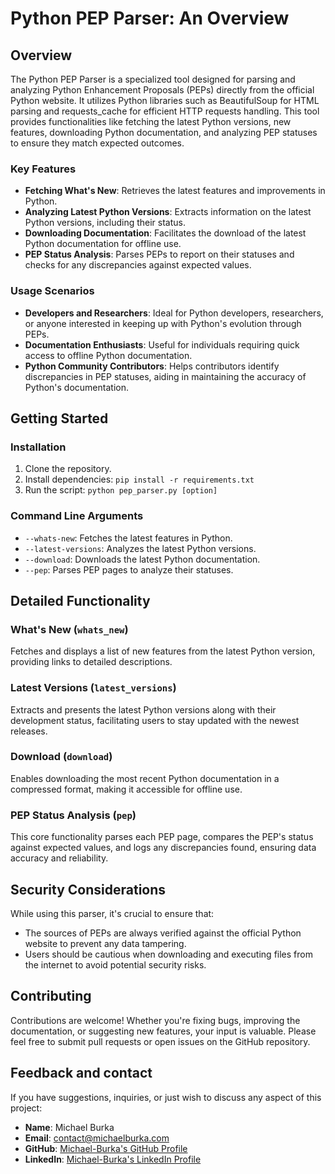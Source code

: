 # Python PEP Parser: An Overview

## Overview

The Python PEP Parser is a specialized tool designed for parsing and analyzing Python Enhancement Proposals (PEPs) directly from the official Python website. It utilizes Python libraries such as BeautifulSoup for HTML parsing and requests_cache for efficient HTTP requests handling. This tool provides functionalities like fetching the latest Python versions, new features, downloading Python documentation, and analyzing PEP statuses to ensure they match expected outcomes.

### Key Features

- **Fetching What's New**: Retrieves the latest features and improvements in Python.
- **Analyzing Latest Python Versions**: Extracts information on the latest Python versions, including their status.
- **Downloading Documentation**: Facilitates the download of the latest Python documentation for offline use.
- **PEP Status Analysis**: Parses PEPs to report on their statuses and checks for any discrepancies against expected values.

### Usage Scenarios

- **Developers and Researchers**: Ideal for Python developers, researchers, or anyone interested in keeping up with Python's evolution through PEPs.
- **Documentation Enthusiasts**: Useful for individuals requiring quick access to offline Python documentation.
- **Python Community Contributors**: Helps contributors identify discrepancies in PEP statuses, aiding in maintaining the accuracy of Python's documentation.

## Getting Started

### Installation

1. Clone the repository.
2. Install dependencies: `pip install -r requirements.txt`
3. Run the script: `python pep_parser.py [option]`

### Command Line Arguments

- `--whats-new`: Fetches the latest features in Python.
- `--latest-versions`: Analyzes the latest Python versions.
- `--download`: Downloads the latest Python documentation.
- `--pep`: Parses PEP pages to analyze their statuses.

## Detailed Functionality

### What's New (`whats_new`)

Fetches and displays a list of new features from the latest Python version, providing links to detailed descriptions.

### Latest Versions (`latest_versions`)

Extracts and presents the latest Python versions along with their development status, facilitating users to stay updated with the newest releases.

### Download (`download`)

Enables downloading the most recent Python documentation in a compressed format, making it accessible for offline use.

### PEP Status Analysis (`pep`)

This core functionality parses each PEP page, compares the PEP's status against expected values, and logs any discrepancies found, ensuring data accuracy and reliability.

## Security Considerations

While using this parser, it's crucial to ensure that:

- The sources of PEPs are always verified against the official Python website to prevent any data tampering.
- Users should be cautious when downloading and executing files from the internet to avoid potential security risks.

## Contributing

Contributions are welcome! Whether you're fixing bugs, improving the documentation, or suggesting new features, your input is valuable. Please feel free to submit pull requests or open issues on the GitHub repository.

## Feedback and contact

If you have suggestions, inquiries, or just wish to discuss any aspect of this project:

- **Name**: Michael Burka 
- **Email**: [contact@michaelburka.com](mailto:contact@michaelburka.com) 
- **GitHub**: [Michael-Burka's GitHub Profile](https://github.com/Michael-Burka/) 
- **LinkedIn**: [Michael-Burka's LinkedIn Profile](https://www.linkedin.com/in/michael-burka-485832251/) 
